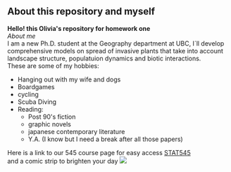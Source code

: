 ## About this repository and myself
**Hello! this Olivia's repository for homework one**  
_About me_  
I am a new Ph.D. student at the Geography department at UBC, I´ll develop comprehensive models on spread of invasive plants that take into account landscape structure, populatuion dynamics and biotic interactions.  
These are some of my hobbies:  

* Hanging out with my wife and dogs    
* Boardgames  
* cycling  
* Scuba Diving  
* Reading:
    * Post 90's fiction
    * graphic novels
    * japanese contemporary literature
    * Y.A. (I know but I need a break after all those papers) 
    
Here is a link to our 545 course page for easy access
[STAT545](http://stat545.com/index.html)  
and a comic strip to brighten your day
![](http://phdcomics.com/comics/archive/phd091212s.gif)



